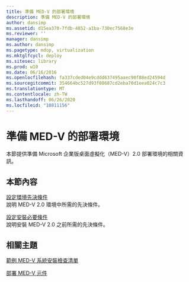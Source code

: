 ```yaml
---
title: 準備 MED-V 的部署環境
description: 準備 MED-V 的部署環境
author: dansimp
ms.assetid: d15ea370-7fdb-4852-a1ba-730ec7568e3e
ms.reviewer: ''
manager: dansimp
ms.author: dansimp
ms.pagetype: mdop, virtualization
ms.mktglfcycl: deploy
ms.sitesec: library
ms.prod: w10
ms.date: 06/16/2016
ms.openlocfilehash: fa337cded04e9cddd637495aaec90f88ed24594d
ms.sourcegitcommit: 354664bc527d93f80687cd2eba70d1eea024c7c3
ms.translationtype: MT
ms.contentlocale: zh-TW
ms.lasthandoff: 06/26/2020
ms.locfileid: "10811156"
---
```

# 準備 MED-V 的部署環境


本節提供準備 Microsoft 企業版桌面虛擬化（MED-V）2.0 部署環境的相關資訊。

## 本節內容


<a href="" id="configure-environment-prerequisites"></a>[設定環境先決條件](configure-environment-prerequisites.md)  
說明 MED-V 2.0 環境中所需的先決條件。

<a href="" id="configure-installation-prerequisites"></a>[設定安裝必要條件](configure-installation-prerequisites.md)  
說明安裝 MED-V 2.0 之前所需的先決條件。

## 相關主題


[範例 MED-V 系統安裝檢查清單](example-med-v-system-installation-checklist.md)

[部署 MED-V 元件](deploy-the-med-v-components.md)

 

 





